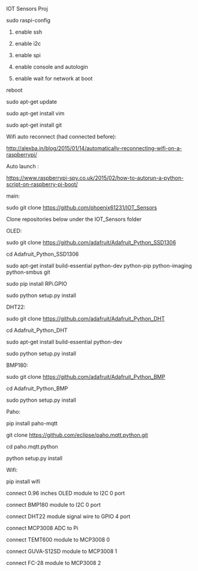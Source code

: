 IOT Sensors Proj

sudo raspi-config

1. enable ssh

2. enable i2c

3. enable spi

4. enable console and autologin

5. enable wait for network at boot

reboot

sudo apt-get update

sudo apt-get install vim

sudo apt-get install git

Wifi auto reconnect (had connected before):

http://alexba.in/blog/2015/01/14/automatically-reconnecting-wifi-on-a-raspberrypi/

Auto launch :

https://www.raspberrypi-spy.co.uk/2015/02/how-to-autorun-a-python-script-on-raspberry-pi-boot/

main:

sudo git clone https://github.com/phoenix61231/IOT_Sensors

Clone repositories below under the IOT_Sensors folder 

OLED:

sudo git clone https://github.com/adafruit/Adafruit_Python_SSD1306

cd Adafruit_Python_SSD1306

sudo apt-get install build-essential python-dev python-pip python-imaging python-smbus git

sudo pip install RPi.GPIO

sudo python setup.py install

DHT22:

sudo git clone https://github.com/adafruit/Adafruit_Python_DHT

cd Adafruit_Python_DHT

sudo apt-get install build-essential python-dev

sudo python setup.py install

BMP180:

sudo git clone https://github.com/adafruit/Adafruit_Python_BMP

cd Adafruit_Python_BMP

sudo python setup.py install

Paho:

pip install paho-mqtt

git clone https://github.com/eclipse/paho.mqtt.python.git

cd paho.mqtt.python

python setup.py install

Wifi:

pip install wifi



connect 0.96 inches OLED module to I2C 0 port

connect BMP180 module to I2C 0 port

connect DHT22 module signal wire to GPIO 4 port

connect MCP3008 ADC to Pi

connect TEMT600 module to MCP3008 0

connect GUVA-S12SD module to MCP3008 1

connect FC-28 module to MCP3008 2
